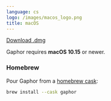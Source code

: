 ```yaml
---
language: cs
logo: /images/macos_logo.png
title: macOS
---
```


<a class="btn btn-primary btn-lg" href="https://github.com/gaphor/gaphor/releases/download/{{ site.gaphor_version }}/Gaphor-{{ site.gaphor_version }}.dmg"><i class="fa fa-download"></i> Download .dmg</a>

Gaphor requires **macOS 10.15** or newer.

### Homebrew

Pour Gaphor from a [homebrew cask](https://formulae.brew.sh/cask/gaphor):

```bash
brew install --cask gaphor
```
